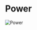# Power

![Power](https://static.wikia.nocookie.net/chainsaw-man/images/a/ac/Power_anime_design_2.png/revision/latest/scale-to-width-down/300?cb=20220919121127)

